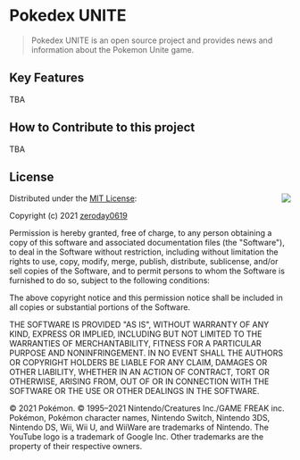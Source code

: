 # Pokedex UNITE

> Pokedex UNITE is an open source project and provides news and information about the Pokemon Unite game.

## Key Features

TBA

## How to Contribute to this project

TBA

## License

<img align="right" src="https://opensource.org/trademarks/opensource/OSI-Approved-License-100x137.png">

Distributed under the [MIT License](https://github.com/zeroday0619/Pokedex-UNITE/blob/main/LICENSE):

Copyright (c) 2021 [zeroday0619](https://github.com/zeroday0619)

Permission is hereby granted, free of charge, to any person obtaining a copy
of this software and associated documentation files (the "Software"), to deal
in the Software without restriction, including without limitation the rights
to use, copy, modify, merge, publish, distribute, sublicense, and/or sell
copies of the Software, and to permit persons to whom the Software is
furnished to do so, subject to the following conditions:

The above copyright notice and this permission notice shall be included in all
copies or substantial portions of the Software.

THE SOFTWARE IS PROVIDED "AS IS", WITHOUT WARRANTY OF ANY KIND, EXPRESS OR
IMPLIED, INCLUDING BUT NOT LIMITED TO THE WARRANTIES OF MERCHANTABILITY,
FITNESS FOR A PARTICULAR PURPOSE AND NONINFRINGEMENT. IN NO EVENT SHALL THE
AUTHORS OR COPYRIGHT HOLDERS BE LIABLE FOR ANY CLAIM, DAMAGES OR OTHER
LIABILITY, WHETHER IN AN ACTION OF CONTRACT, TORT OR OTHERWISE, ARISING FROM,
OUT OF OR IN CONNECTION WITH THE SOFTWARE OR THE USE OR OTHER DEALINGS IN THE
SOFTWARE.

© 2021 Pokémon. © 1995–2021 Nintendo/Creatures Inc./GAME FREAK inc. Pokémon, Pokémon character names, Nintendo Switch, Nintendo 3DS, Nintendo DS, Wii, Wii U, and WiiWare are trademarks of Nintendo. The YouTube logo is a trademark of Google Inc. Other trademarks are the property of their respective owners.